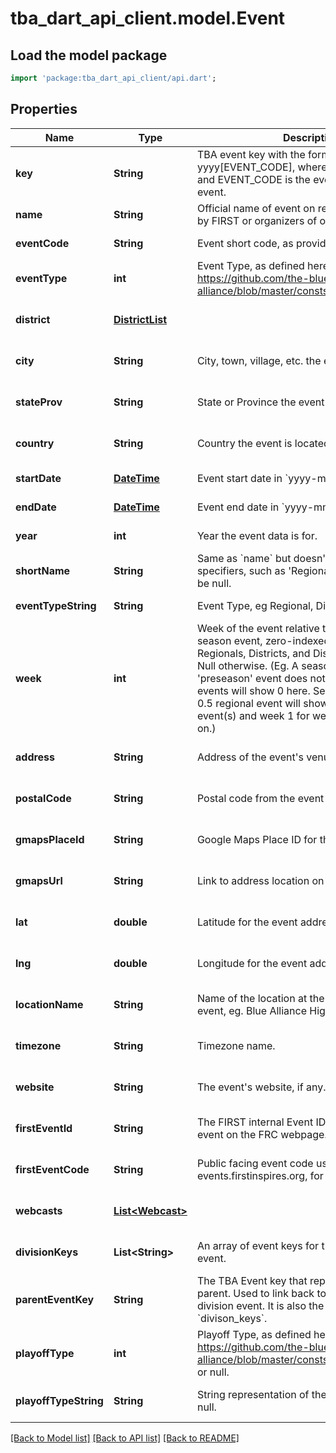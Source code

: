 # tba_dart_api_client.model.Event

## Load the model package
```dart
import 'package:tba_dart_api_client/api.dart';
```

## Properties
Name | Type | Description | Notes
------------ | ------------- | ------------- | -------------
**key** | **String** | TBA event key with the format yyyy[EVENT_CODE], where yyyy is the year, and EVENT_CODE is the event code of the event. | [default to null]
**name** | **String** | Official name of event on record either provided by FIRST or organizers of offseason event. | [default to null]
**eventCode** | **String** | Event short code, as provided by FIRST. | [default to null]
**eventType** | **int** | Event Type, as defined here: https://github.com/the-blue-alliance/the-blue-alliance/blob/master/consts/event_type.py#L2 | [default to null]
**district** | [**DistrictList**](DistrictList.md) |  | [optional] [default to null]
**city** | **String** | City, town, village, etc. the event is located in. | [optional] [default to null]
**stateProv** | **String** | State or Province the event is located in. | [optional] [default to null]
**country** | **String** | Country the event is located in. | [optional] [default to null]
**startDate** | [**DateTime**](DateTime.md) | Event start date in &#x60;yyyy-mm-dd&#x60; format. | [default to null]
**endDate** | [**DateTime**](DateTime.md) | Event end date in &#x60;yyyy-mm-dd&#x60; format. | [default to null]
**year** | **int** | Year the event data is for. | [default to null]
**shortName** | **String** | Same as &#x60;name&#x60; but doesn&#39;t include event specifiers, such as &#39;Regional&#39; or &#39;District&#39;. May be null. | [optional] [default to null]
**eventTypeString** | **String** | Event Type, eg Regional, District, or Offseason. | [default to null]
**week** | **int** | Week of the event relative to the first official season event, zero-indexed. Only valid for Regionals, Districts, and District Championships. Null otherwise. (Eg. A season with a week 0 &#39;preseason&#39; event does not count, and week 1 events will show 0 here. Seasons with a week 0.5 regional event will show week 0 for those event(s) and week 1 for week 1 events and so on.) | [optional] [default to null]
**address** | **String** | Address of the event&#39;s venue, if available. | [optional] [default to null]
**postalCode** | **String** | Postal code from the event address. | [optional] [default to null]
**gmapsPlaceId** | **String** | Google Maps Place ID for the event address. | [optional] [default to null]
**gmapsUrl** | **String** | Link to address location on Google Maps. | [optional] [default to null]
**lat** | **double** | Latitude for the event address. | [optional] [default to null]
**lng** | **double** | Longitude for the event address. | [optional] [default to null]
**locationName** | **String** | Name of the location at the address for the event, eg. Blue Alliance High School. | [optional] [default to null]
**timezone** | **String** | Timezone name. | [optional] [default to null]
**website** | **String** | The event&#39;s website, if any. | [optional] [default to null]
**firstEventId** | **String** | The FIRST internal Event ID, used to link to the event on the FRC webpage. | [optional] [default to null]
**firstEventCode** | **String** | Public facing event code used by FIRST (on frc-events.firstinspires.org, for example) | [optional] [default to null]
**webcasts** | [**List&lt;Webcast&gt;**](Webcast.md) |  | [optional] [default to []]
**divisionKeys** | **List&lt;String&gt;** | An array of event keys for the divisions at this event. | [optional] [default to []]
**parentEventKey** | **String** | The TBA Event key that represents the event&#39;s parent. Used to link back to the event from a division event. It is also the inverse relation of &#x60;divison_keys&#x60;. | [optional] [default to null]
**playoffType** | **int** | Playoff Type, as defined here: https://github.com/the-blue-alliance/the-blue-alliance/blob/master/consts/playoff_type.py#L4, or null. | [optional] [default to null]
**playoffTypeString** | **String** | String representation of the &#x60;playoff_type&#x60;, or null. | [optional] [default to null]

[[Back to Model list]](../README.md#documentation-for-models) [[Back to API list]](../README.md#documentation-for-api-endpoints) [[Back to README]](../README.md)


